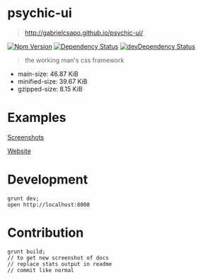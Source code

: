 # psychic-ui

> http://gabrielcsapo.github.io/psychic-ui/

[![Npm Version](https://img.shields.io/npm/v/psychic-ui.svg)](https://www.npmjs.com/package/node-notebook)
[![Dependency Status](https://david-dm.org/gabrielcsapo/psychic-ui.svg)](https://david-dm.org/gabrielcsapo/psychic-ui)
[![devDependency Status](https://david-dm.org/gabrielcsapo/psychic-ui/dev-status.svg)](https://david-dm.org/gabrielcsapo/psychic-ui#info=devDependencies)


> the working man's css framework
- main-size: 46.87 KiB
- minified-size: 39.67 KiB
- gzipped-size: 8.15 KiB

####

# Examples

[Screenshots](/screenshots)

[Website](http://gabrielcsapo.github.io/psychic-ui/)

# Development

```
grunt dev;
open http://localhost:8000
```

# Contribution

```
grunt build;
// to get new screenshot of docs
// replace stats output in readme
// commit like normal
```
